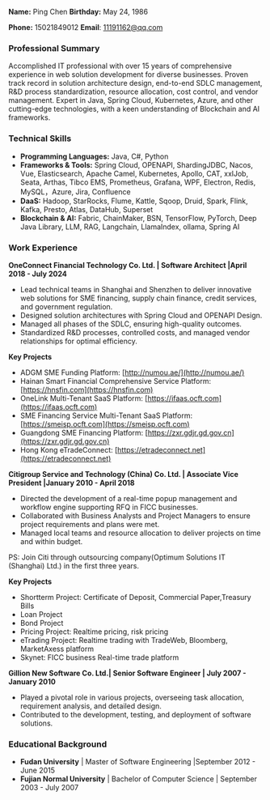 **Name:** Ping Chen   **Birthday:** May 24, 1986

**Phone:** 15021849012    **Email**: 11191162@qq.com

### Professional Summary

Accomplished IT professional with over 15 years of comprehensive experience in web solution development for diverse businesses. Proven track record in solution architecture design, end-to-end SDLC management, R&D process standardization, resource allocation, cost control, and vendor management. Expert in Java, Spring Cloud, Kubernetes, Azure, and other cutting-edge technologies, with a keen understanding of Blockchain and AI frameworks.

### Technical Skills

- **Programming Languages:** Java, C#, Python
- **Frameworks & Tools:** Spring Cloud, OPENAPI, ShardingJDBC, Nacos, Vue, Elasticsearch, Apache Camel, Kubernetes,  Apollo, CAT, xxlJob, Seata, Arthas, Tibco EMS, Prometheus, Grafana, WPF, Electron, Redis, MySQL，Azure, Jira, Confluence
- **DaaS:** Hadoop, StarRocks, Flume, Kattle, Sqoop, Druid, Spark, Flink, Kafka, Presto, Atlas, DataHub, Superset
- **Blockchain & AI:** Fabric, ChainMaker, BSN, TensorFlow, PyTorch, Deep Java Library, LLM, RAG, Langchain, LlamaIndex, ollama, Spring AI

### Work Experience

**OneConnect Financial Technology Co. Ltd. | Software Architect |April 2018 - July 2024**

- Lead technical teams in Shanghai and Shenzhen to deliver innovative web solutions for SME financing, supply chain finance, credit services, and government regulation.
- Designed solution architectures with Spring Cloud and OPENAPI Design.
- Managed all phases of the SDLC, ensuring high-quality outcomes.
- Standardized R&D processes, controlled costs, and managed vendor relationships for optimal efficiency.

**Key Projects**

- ADGM SME Funding Platform: [http://numou.ae/](http://numou.ae/)
- Hainan Smart Financial Comprehensive Service Platform: [https://hnsfin.com](https://hnsfin.com)
- OneLink Multi-Tenant SaaS Platform: [https://ifaas.ocft.com](https://ifaas.ocft.com)
- SME Financing Service Multi-Tenant SaaS Platform: [https://smeisp.ocft.com](https://smeisp.ocft.com)
- Guangdong SME Financing Platform: [https://zxr.gdjr.gd.gov.cn](https://zxr.gdjr.gd.gov.cn)
- Hong Kong  eTradeConnect: [https://etradeconnect.net](https://etradeconnect.net)

**Citigroup Service and Technology (China) Co. Ltd. | Associate Vice President |January 2010 - April 2018**

- Directed the development of a real-time popup management and workflow engine supporting RFQ in FICC businesses.
- Collaborated with Business Analysts and Project Managers to ensure project requirements and plans were met.
- Managed local teams and resource allocation to deliver projects on time and within budget.

PS: Join Citi through outsourcing company(Optimum Solutions IT (Shanghai) Ltd.) in the first three years.

**Key Projects**
* Shortterm Project: Certificate of Deposit, Commercial Paper,Treasury Bills
* Loan Project
* Bond Project
* Pricing Project: Realtime pricing, risk pricing
* eTrading Project: Realtime trading with TradeWeb, Bloomberg, MarketAxess platform
* Skynet: FICC business Real-time trade platform

**Gillion New Software Co. Ltd.| Senior Software Engineer | July 2007 - January 2010**

- Played a pivotal role in various projects, overseeing task allocation, requirement analysis, and detailed design.
- Contributed to the development, testing, and deployment of software solutions.

### Educational Background

- **Fudan University** | Master of Software Engineering |September 2012 - June 2015
- **Fujian Normal University** | Bachelor of Computer Science | September 2003 - July 2007
